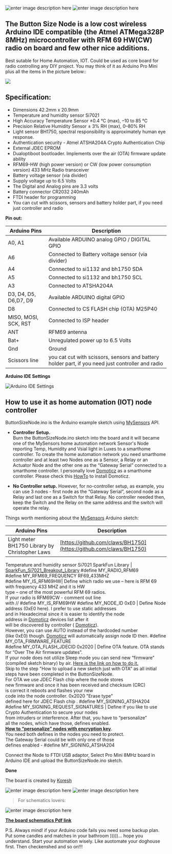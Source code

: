 

![enter image description here](https://github.com/EasySensors/ButtonSizeNode/blob/master/pics/buttonsize1.jpg?raw=true)
![enter image description here](https://github.com/EasySensors/ButtonSizeNode/blob/master/pics/buttonsize2.jpg?raw=true)

**The Button Size Node is a low cost wireless Arduino IDE compatible (the Atmel ATMega328P 8MHz) microcontroller with RFM 69 HW(CW) radio on board and few other nice additions.** 
------------------------------------------------------------------------

Best sutable for Home Automation, IOT. Could be used as core board for radio controlling any DIY project. You may think of it as Arduino Pro Mini plus all the items in the picture below::

![](https://github.com/EasySensors/ButtonSizeNode/blob/master/pics/replceA.jpg?raw=true)

## Specification: ##
 - Dimensions 42.2mm x 20.9mm
 - Temperature and humidity sensor Si7021 
 - High Accuracy Temperature Sensor ±0.4 °C (max), –10 to 85 °C
 - Precision Relative Humidity Sensor ± 3% RH (max), 0–80% RH
 - Light sensor BH1750,  spectral responsibility is approximately human eye response.
 - Authentication security - Atmel ATSHA204A Crypto Authentication Chip
 - External JDEC EPROM
 - Dualoptiboot bootloader. Implements over the air (OTA) firmware update ability
 - RFM69-HW (high power version) or CW (low power consumption version) 433 MHz Radio transceiver
 - Battery voltage sensor (via divider)
 - Supply voltage up to 6.5 Volts
 - The Digital and Analog pins are 3.3 volts
 - Battery connector CR2032 240mAh
 - FTDI  header for programming
 - You can cut with scissors, sensors and battery holder part, if you need just controller and radio


**Pin out:** 


Arduino Pins|	Description
------------|--------------
A0, A1 |	Available ARDUINO analog GPIO / DIGITAL GPIO
A6 |	Connected to Battery voltage sensor (via divider)
A4 |	Connected to si1132 and bh1750 SDA 
A5 |	Connected to si1132 and bh1750 SCL
A3 |	Connected to  ATSHA204A
D3, D4, D5, D6,D7, D9 |	Available ARDUINO digital GPIO
D8 |	Connected to CS FLASH chip (OTA) M25P40
MISO, MOSI, SCK, RST |	Connected to ISP header
ANT |	RFM69 antenna
Bat+ | Unregulated power up to 6.5 Volts
Gnd | Ground
Scissors line | you cat cut with scissors, sensors and battery holder part, if you need just controller and radio


**Arduino IDE Settings**

![Arduino IDE Settings](https://github.com/EasySensors/ButtonSizeNode/blob/master/pics/IDEsettings.jpg?raw=true)



How to use it as home automation (IOT) node controller
------------------------------------------------------


ButtonSizeNode.ino is the Arduino example sketch using [MySensors](https://www.mysensors.org/) API. 

- **Controller Setup.**  
Burn the ButtonSizeNode.ino sketch into the board and it will became  one of the MySensors home automation network Sensor's Node reporting Temp, Humidity and Vsial light in Luxes to a smarthome controller. 
To create the home automation network you need smarthome controller and at least two Nodes one as a Sensor, a Relay or an Actuator Node and the other one as the “Gateway Serial” connected to a smarthome controller. I personally love [Domoticz](https://domoticz.com/) as a smarthome controller. Please check this [HowTo](https://github.com/EasySensors/ButtonSizeNode/blob/master/DomoticzInstallMySensors.md) to install Domoticz.

- **No Controller setup.** 
However, for no-controller setup, as example, you can use 3 nodes - first node as the “Gateway Serial”, second node as a Relay and last one as a Switch for that Relay. No controller needed then, keep the Switch and the Relay on the same address and the switch will operate the relay. 


Things worth mentioning about the  [MySensors](https://www.mysensors.org/) Arduino sketch: 


Arduino Pins|	Description
------------|--------------
Light meter BH1750 Library by Christopher Laws | [https://github.com/claws/BH1750](https://github.com/claws/BH1750)

Temperature and humidity sensor  Si7021 SparkFun Library | [SparkFun_Si7021_Breakout_Library](https://github.com/sparkfun/Si7021_Breakout/tree/master/Libraries/Arduino/Si7021/src)
#define MY_RADIO_RFM69<br>#define MY_RFM69_FREQUENCY   RF69_433MHZ<br>#define MY_IS_RFM69HW|	Define which radio we use – here is RFM 69<br>with frequency 433 MHZ and it is HW<br>type – one of the most powerful RFM 69 radios.<br>If your radio is RFM69CW - comment out line<br>with // #define MY_IS_RFM69HW 
#define MY_NODE_ID 0xE0 | Define Node address (0xE0 here). I prefer to use static addresses<br> and in Hexadecimal since it is easier to identify the node<br> address in  [Domoticz](https://domoticz.com/) devices list after it<br> will be discovered by controller ( [Domoticz](https://domoticz.com/)).<br> However, you can use AUTO instead of the hardcoded number<br> (like 0xE0) though.  [Domoticz](https://domoticz.com/) will automatically assign node ID then.
#define MY_OTA_FIRMWARE_FEATURE<br>#define MY_OTA_FLASH_JDECID 0x2020 | Define OTA feature. OTA stands for “Over The Air firmware updates”.<br> If your node does not utilize Sleep mode you can send new “firmware”<br> (compiled sketch binary) by air. [Here is the link on how to do it.](https://www.mysensors.org/about/ota)<br> Skip to the step "How to upload a new sketch just with OTA" as all initial <br> steps have been completed in the ButtonSizeNode. <br>For OTA we use JDEC Flash chip where the node stores<br> new firmware and once it has been  received and checksum (CRC)<br> is correct it reboots and flashes your new<br> code into the node controller.  0x2020 "Erase type"  <br>defined here for JDEC Flash chip . 
#define MY_SIGNING_ATSHA204 <br>#define  MY_SIGNING_REQUEST_SIGNATURES | Define if you like to use Crypto Authentication to secure your nodes<br> from intruders or interference. After that, you have to “personalize”<br> all the nodes, which have those, defines enabled.<br> [**How to “personalize” nodes with encryption key**](https://github.com/EasySensors/ButtonSizeNode/blob/master/SecurityPersonalizationHowTo.md).<br> You need both defines in the nodes you need to protect.<br> The Gateway Serial could be with only one of those<br> defines enabled - #define MY_SIGNING_ATSHA204

Connect the Node to FTDI USB adaptor, Select Pro Mini 8MHz board in Arduino IDE and upload the ButtonSizeNode.ino sketch.

**Done**


The board is created by  [Koresh](https://www.openhardware.io/user/143/projects/Koresh)

![enter image description here](https://github.com/EasySensors/ButtonSizeNode/blob/master/pics/bs1.jpg?raw=true)
![enter image description here](https://github.com/EasySensors/ButtonSizeNode/blob/master/pics/bs2.jpg?raw=true)


>For schematics lovers:

![enter image description here](https://github.com/EasySensors/ButtonSizeNode/blob/master/pics/schematic.jpg?raw=true)

[**The board schematics Pdf link**](https://github.com/EasySensors/ButtonSizeNode/blob/master/pdf/ButtonSizeNode_ext1.pdf)


P.S. Always mind! if your Arduino code fails you need some backup plan. Put some candles and matches in your bathroom )))))... hope you understand. Start your automation wisely. Like auotomate your doghouse first. Then checkenshed and so on!!!
